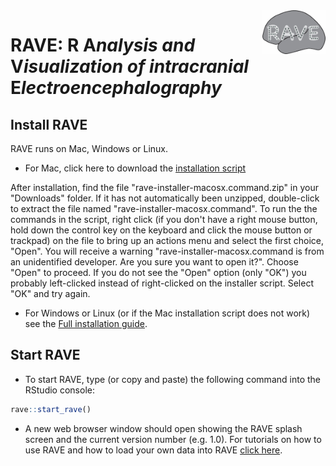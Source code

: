 <img src="inst/assets/images/logo-md.jpg" width="20%" align="right" />

# RAVE: __R__ __A__*nalysis and* __V__*isualization of intracranial* __E__*lectroencephalography*

## Install RAVE
RAVE runs on Mac, Windows or Linux. 
  + For Mac, click here to download the [installation script](https://github.com/dipterix/instrave/raw/master/rave-installer-macosx.command.zip)
  
  After installation, find the file "rave-installer-macosx.command.zip" in your "Downloads" folder. If it has not automatically been unzipped, double-click to extract the file named "rave-installer-macosx.command". To run the the commands in the script, right click (if you don't have a right mouse button, hold down the control key on the keyboard and click the mouse button or trackpad) on the file to bring up an actions menu and select the first choice, "Open". You will receive a warning "rave-installer-macosx.command is from an unidentified developer. Are you sure you want to open it?". Choose "Open" to proceed. If you do not see the "Open" option (only "OK") you probably left-clicked instead of right-clicked on the installer script. Select "OK" and try again. 
   
   + For Windows or Linux (or if the Mac installation script does not work) see the [Full installation guide](./alternative_installation.md).

## Start RAVE 

* To start RAVE, type (or copy and paste) the following command into the RStudio console:
```r
rave::start_rave()
```
* A new web browser window should open showing the RAVE splash screen and the current version number (e.g. 1.0). For tutorials on how to use RAVE and how to load your own data into RAVE [click here](https://openwetware.org/wiki/Beauchamp:RAVE#Tutorials).


